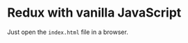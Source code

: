 Redux with vanilla JavaScript
=============================

Just open the `index.html` file in a browser.